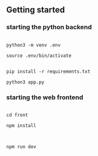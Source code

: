 ## Getting started

### starting the python backend

 ```

python3 -m venv .env

```

 ```
source .env/bin/activate
```

 ```

pip install -r requirements.txt

```

 ```
python3 app.py
```

### starting the web frontend

 ```

cd front

```

```
npm install
```

```
```

```

npm run dev

```
